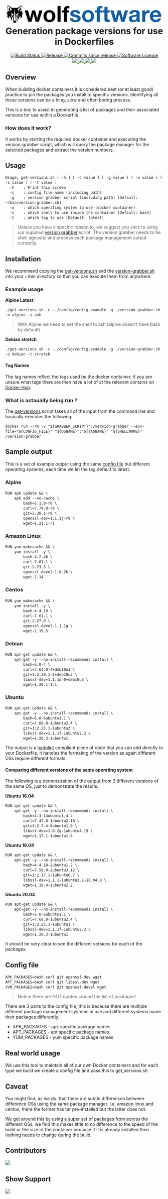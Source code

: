 <h1 align="center">
	<a href="https://github.com/WolfSoftware">
		<img src="https://raw.githubusercontent.com/WolfSoftware/branding/master/images/general/banners/64/black-and-white.png" alt="Wolf Software Logo" />
	</a>
	<br>
	Generation package versions for use in Dockerfiles
</h1>

<p align="center">
	<a href="https://travis-ci.com/DockerToolbox/version-helper">
		<img src="https://img.shields.io/travis/com/DockerToolbox/version-helper/master?style=for-the-badge&logo=travis" alt="Build Status">
	</a>
	<a href="https://github.com/DockerToolbox/version-helper/releases/latest">
		<img src="https://img.shields.io/github/v/release/DockerToolbox/version-helper?color=blue&style=for-the-badge&logo=github&logoColor=white&label=Latest%20Release" alt="Release">
	</a>
	<a href="https://github.com/DockerToolbox/version-helper/releases/latest">
		<img src="https://img.shields.io/github/commits-since/DockerToolbox/version-helper/latest.svg?color=blue&style=for-the-badge&logo=github&logoColor=white" alt="Commits since release">
	</a>
	<a href="LICENSE.md">
		<img src="https://img.shields.io/badge/license-MIT-blue?style=for-the-badge&logo=read-the-docs&logoColor=white" alt="Software License">
	</a>
	<br>
	<a href=".github/CODE_OF_CONDUCT.md">
		<img src="https://img.shields.io/badge/Code%20of%20Conduct-blue?style=for-the-badge&logo=read-the-docs&logoColor=white" />
	</a>
	<a href=".github/CONTRIBUTING.md">
		<img src="https://img.shields.io/badge/Contributing-blue?style=for-the-badge&logo=read-the-docs&logoColor=white" />
	</a>
	<a href=".github/SECURITY.md">
		<img src="https://img.shields.io/badge/Report%20Security%20Concern-blue?style=for-the-badge&logo=read-the-docs&logoColor=white" />
	</a>
	<a href=".github/SUPPORT.md">
		<img src="https://img.shields.io/badge/Get%20Support-blue?style=for-the-badge&logo=read-the-docs&logoColor=white" />
	</a>
</p>

## Overview

When building docker containers it is considered best (or at least good) practice to pin the packages you install to specific versions. Identifying all these versions can be a long, slow and often boring process.

This is a tool to assist in generating a list of packages and their associated versions for use within a Dockerfile.

### How does it work?

It works by starting the required docker container and executing the version-grabber script, which will query the package manager for the selected packages and extract the version numbers.

## Usage

```shell
Usage: get-versions.sh [ -h ] [ -c value ] [ -g value ] [ -o value ] [ -s value ] [ -t value ]
  -h    : Print this screen
  -c    : config file name (including path)
  -g    : version grabber script (including path) [Default: ~/bin/version-grabber.sh]
  -o    : which operating system to use (docker container)
  -s    : which shell to use inside the container [Default: bash]
  -t    : which tag to use [Default: latest]
```

> Unless you have a specific reason to, we suggest you stick to using our supplied [version grabber](src/version-grabber.sh) script. The version grabber needs to be shell agnostic and process each package management output correctly.

## Installation

We recommend copying the [get-versions.sh](src/get-versions.sh) and the [version-grabber.sh](src/version-grabber.sh) into your ~/bin directory so that you can execute them from anywhere.

### Example usage

**Alpine Latest**

```shell
./get-versions.sh -c ../config/config.example -g ./version-grabber.sh -o alpine -s ash
```

> With Alpine we need to set the shell to ash (alpine doesn't have bash by default)

**Debian stretch**

```shell
./get-versions.sh -c ../config/config.example -g ./version-grabber.sh -o debian -t stretch
```

#### Tag Names

The tag names reflect the tags used by the docker container, if you are unsure what tags there are then have a lot of at the relevant contains on [Docker Hub](https://hub.docker.com/).

### What is actaually being run ?

The [get-versions](src/get-versions.sh) script takes all of the input from the command line and basically executes the following:

```shell
docker run --rm -v "${GRABBER_SCRIPT}":/version-grabber --env-file="${CONFIG_FILE}" "${OSNAME}":"${TAGNAME}" "${SHELLNAME}" /version-grabber
```

## Sample output

This is a set of example output using the same [config file](config/config.example) but different operating systems, each time we let the tag default to latest.

### Alpine

```shell
RUN apk update && \ 
	apk add --no-cache \ 
		bash=5.1.0-r0 \ 
		curl=7.74.0-r0 \ 
		git=2.30.1-r0 \ 
		openssl-dev=1.1.1j-r0 \ 
		wget=1.21.1-r1
```


### Amazon Linux

```shell
RUN yum makecache && \ 
	yum install -y \ 
		bash-4.2.46 \ 
		curl-7.61.1 \ 
		git-2.23.3 \ 
		openssl-devel-1.0.2k \ 
		wget-1.14
```

### Centos

```shell
RUN yum makecache && \ 
	yum install -y \ 
		bash-4.4.19 \ 
		curl-7.61.1 \ 
		git-2.27.0 \ 
		openssl-devel-1.1.1g \ 
		wget-1.19.5
```

### Debian

```shell
RUN apt-get update && \ 
	apt-get -y --no-install-recommends install \ 
		bash=5.0-4 \ 
		curl=7.64.0-4+deb10u1 \ 
		git=1:2.20.1-2+deb10u3 \ 
		libssl-dev=1.1.1d-0+deb10u5 \ 
		wget=1.20.1-1.1
```

### Ubuntu

```shell
RUN apt-get update && \ 
	apt-get -y --no-install-recommends install \ 
		bash=5.0-6ubuntu1.1 \ 
		curl=7.68.0-1ubuntu2.4 \ 
		git=1:2.25.1-1ubuntu3 \ 
		libssl-dev=1.1.1f-1ubuntu2.2 \ 
		wget=1.20.3-1ubuntu1
```

The output is a [hadolint](https://github.com/TravisToolbox/hadolint) compliant piece of code that you can add directly to your Dockerfile, it handles the formating of the version as again different OSs require different formats.

#### Comparing different versions of the same operating system

The following is a demonstration of the output from 3 different versions of the same OS, just to demonstrate the results.

**Ubuntu 16.04**

```shell
RUN apt-get update && \ 
	apt-get -y --no-install-recommends install \ 
		bash=4.3-14ubuntu1.4 \ 
		curl=7.47.0-1ubuntu2.18 \ 
		git=1:2.7.4-0ubuntu1.9 \ 
		libssl-dev=1.0.2g-1ubuntu4.19 \ 
		wget=1.17.1-1ubuntu1.5
```

**Ubuntu 18.04**

```shell
RUN apt-get update && \ 
	apt-get -y --no-install-recommends install \ 
		bash=4.4.18-2ubuntu1.2 \ 
		curl=7.58.0-2ubuntu3.12 \ 
		git=1:2.17.1-1ubuntu0.7 \ 
		libssl-dev=1.1.1-1ubuntu2.1~18.04.8 \ 
		wget=1.19.4-1ubuntu2.2
```

**Ubuntu 20.04**

```shell
RUN apt-get update && \ 
	apt-get -y --no-install-recommends install \ 
		bash=5.0-6ubuntu1.1 \ 
		curl=7.68.0-1ubuntu2.4 \ 
		git=1:2.25.1-1ubuntu3 \ 
		libssl-dev=1.1.1f-1ubuntu2.2 \ 
		wget=1.20.3-1ubuntu1
```

It should be very clear to see the different versions for each of the packages.

## Config file

```
APK_PACKAGES=bash curl git openssl-dev wget
APT_PACKAGES=bash curl git libssl-dev wget
YUM_PACKAGES=bash curl git openssl-devel wget
```

> Notice there are NOT quotes around the list of packages!

There are 3 parts to the config file, this is because there are multiple different package management systems in use and different systems name their packages differently.

* APK_PACKAGES - apk specific package names
* APT_PACKAGES - apt specific package names
* YUM_PACKAGES - yum specific package names

## Real world usage

We use this tool to maintain all of our own Docker containers and for each type we build we create a config file and pass this to get_versions.sh

## Caveat

You might find, as we do, that there are subtle differences between difference OSs using the same package manager. I.e. amazon linux and centos, there the former has tar pre-installed but the latter does not.

We get around this by using a super set of packages from across the different OSs, we find this makes little to no difference to the speed of the build or the size of the container because if it is already installed then nothing needs to change during the build.

## Contributors

<p>
	<a href="https://github.com/TGWolf">
		<img src="https://img.shields.io/badge/Wolf-black?style=for-the-badge" />
	</a>
</p>

## Show Support

<p>
	<a href="https://ko-fi.com/wolfsoftware">
		<img src="https://img.shields.io/badge/Ko%20Fi-blue?style=for-the-badge&logo=ko-fi&logoColor=white" />
	</a>
</p>

